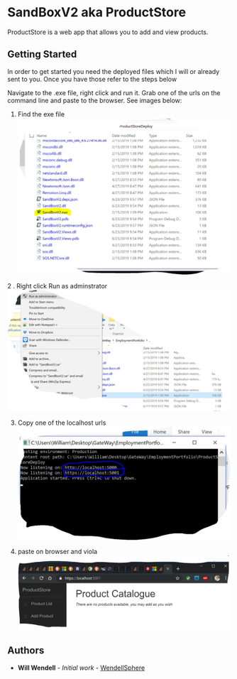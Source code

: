 # SandBoxV2 aka ProductStore

ProductStore is a web app that allows you to add and view products.

## Getting Started
In order to get started you need the deployed files which I will or already sent to you. Once you have those refer to the steps below

Navigate to the .exe file, right click and run it. Grab one of the urls on the command line and paste to the browser. See images below:

1. Find the exe file
![alt text](https://github.com/WendellSphere/SandBoxV2/blob/master/SandBoxV2/InstructionsContent/ExePic.JPG)

2 . Right click Run as adminstrator
![alt text](https://github.com/WendellSphere/SandBoxV2/blob/master/SandBoxV2/InstructionsContent/ExePic2.JPG)

3. Copy one of the localhost urls
![alt text](https://github.com/WendellSphere/SandBoxV2/blob/master/SandBoxV2/InstructionsContent/ExePic3.JPG)

4. paste on browser and viola
![alt text](https://github.com/WendellSphere/SandBoxV2/blob/master/SandBoxV2/InstructionsContent/exePic4.JPG)


## Authors

* **Will Wendell** - *Initial work* - [WendellSphere](https://github.com/WendellSphere)





